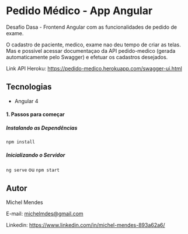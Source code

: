 # Pedido Médico - App Angular

Desafio Dasa - Frontend Angular com as funcionalidades de pedido de exame.

O cadastro de paciente, medico, exame nao deu tempo de criar as telas. 
Mas e possivel acessar documentaçao da API pedido-medico (gerada automaticamente pelo Swagger) e efetuar os cadastros desejados.

Link API Heroku: https://pedido-medico.herokuapp.com/swagger-ui.html

## Tecnologias
 - Angular 4
 
 #### 1. Passos para começar
 
 ##### Instalando as Dependências
 
 `npm install`
 
 ##### Inicializando o Servidor
 
 `ng serve` ou `npm start`

## Autor
Michel Mendes

E-mail: michelmdes@gmail.com

Linkedin: https://www.linkedin.com/in/michel-mendes-893a62a6/
